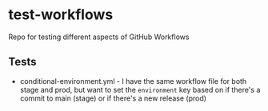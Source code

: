 # test-workflows
Repo for testing different aspects of GitHub Workflows

## Tests

- conditional-environment.yml - I have the same workflow file for both stage and prod, but want to set the `environment` key based on if there's a commit to main (stage) or if there's a new release (prod)
